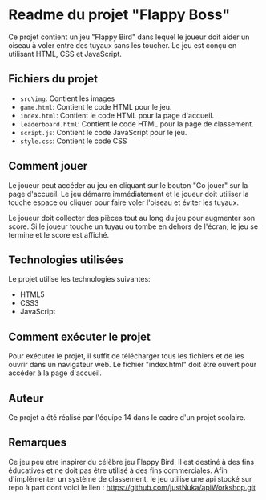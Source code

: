 # Readme du projet "Flappy Boss"

Ce projet contient un jeu "Flappy Bird" dans lequel le joueur doit aider un oiseau à voler entre des tuyaux sans les toucher. Le jeu est conçu en utilisant HTML, CSS et JavaScript.

## Fichiers du projet
- `src\img`: Contient les images 
- `game.html`: Contient le code HTML pour le jeu.
- `index.html`: Contient le code HTML pour la page d'accueil.
- `leaderboard.html`: Contient le code HTML pour la page de classement.
- `script.js`: Contient le code JavaScript pour le jeu.
- `style.css`: Contient le code CSS

## Comment jouer

Le joueur peut accéder au jeu en cliquant sur le bouton "Go jouer" sur la page d'accueil. Le jeu démarre immédiatement et le joueur doit utiliser la touche espace ou cliquer pour faire voler l'oiseau et éviter les tuyaux.

Le joueur doit collecter des pièces tout au long du jeu pour augmenter son score. Si le joueur touche un tuyau ou tombe en dehors de l'écran, le jeu se termine et le score est affiché.

## Technologies utilisées

Le projet utilise les technologies suivantes:

- HTML5
- CSS3
- JavaScript

## Comment exécuter le projet

Pour exécuter le projet, il suffit de télécharger tous les fichiers et de les ouvrir dans un navigateur web. Le fichier "index.html" doit être ouvert pour accéder à la page d'accueil.

## Auteur

Ce projet a été réalisé par l'équipe 14  dans le cadre d'un projet scolaire.

## Remarques

Ce jeu peu etre inspirer du célèbre jeu Flappy Bird. Il est destiné à des fins éducatives et ne doit pas être utilisé à des fins commerciales.
Afin d'implémenter un système de classement, le jeu utilise une api stocké sur repo à part dont voici le lien :
https://github.com/justNuka/apiWorkshop.git

